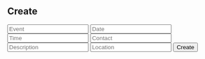 <h2>Create</h2>
<form action="javascript:create()">
<input type="text" placeholder="Event" id="new_event">
<input type="text" placeholder="Date" id="new_date">
<input type="text" placeholder="Time" id="new_time">
<input type="text" placeholder="Contact" id="new_contact">
<input type="text" placeholder="Description" id="new_description">
<input type="text" placeholder="Location" id="new_location">
<button>Create</button>
</form>

<script>
    var url = "http://localhost:5962"
    // Authenticate endpoint

    function create(){
        // Set body to include login data
        let event = document.getElementById("new_event").value
        let date = document.getElementById("new_date").value
        let time = document.getElementById("new_time").value
        let contact = document.getElementById("new_contact").value
        let description = document.getElementById("new_description").value
        let location = document.getElementById("new_location").value
        let activitiespost_url = url + '/api/activities/post/?event=' + event + '&date='+ date + '&time='+ time +'&contact='+ contact + '&description='+ description + '&location=' + location;

        // Set Headers to support cross origin
        const requestOptions = {
            method: 'POST',
            mode: 'cors',
            cache: 'no-cache',
            credentials: 'include',
            headers: {
                "content-type": "application/json",
            },
        };

        // Fetch JWT
        fetch(activitiespost_url, requestOptions)
        .then(response => {
            // trap error response from Web API
            if (!response.ok) {
                const errorMsg = 'Post error: ' + response.status;
                alert(errorMsg);
                return;
            }
            // Success!!!
            // Redirect to Database location
          window.location.href = "/templates/fetchactivities";
        })
    }
</script>
